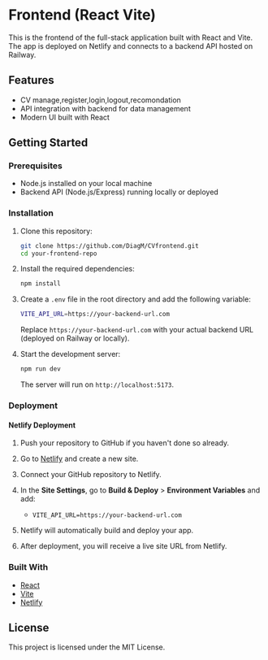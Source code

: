 # Frontend (React Vite)

This is the frontend of the full-stack application built with React and Vite. The app is deployed on Netlify and connects to a backend API hosted on Railway.

## Features

-  CV manage,register,login,logout,recomondation
- API integration with backend for data management
- Modern UI built with React

## Getting Started

### Prerequisites

- Node.js installed on your local machine
- Backend API (Node.js/Express) running locally or deployed

### Installation

1. Clone this repository:

    ```bash
    git clone https://github.com/DiagM/CVfrontend.git
    cd your-frontend-repo
    ```

2. Install the required dependencies:

    ```bash
    npm install
    ```

3. Create a `.env` file in the root directory and add the following variable:

    ```bash
    VITE_API_URL=https://your-backend-url.com
    ```

    Replace `https://your-backend-url.com` with your actual backend URL (deployed on Railway or locally).

4. Start the development server:

    ```bash
    npm run dev
    ```

    The server will run on `http://localhost:5173`.

### Deployment

#### Netlify Deployment

1. Push your repository to GitHub if you haven't done so already.
2. Go to [Netlify](https://www.netlify.com/) and create a new site.
3. Connect your GitHub repository to Netlify.
4. In the **Site Settings**, go to **Build & Deploy** > **Environment Variables** and add:

    - `VITE_API_URL=https://your-backend-url.com`

5. Netlify will automatically build and deploy your app.
6. After deployment, you will receive a live site URL from Netlify.

### Built With

- [React](https://reactjs.org/)
- [Vite](https://vitejs.dev/)
- [Netlify](https://www.netlify.com/)

## License

This project is licensed under the MIT License.


